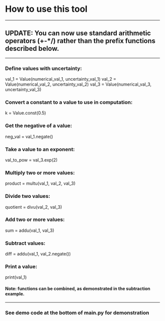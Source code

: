 # How to use this tool

---------------------------

## UPDATE: You can now use standard arithmetic operators (+-*/) rather than the prefix functions described below. 

---------------------------

### Define values with uncertainty:

val_1 = Value(numerical_val_1, uncertainty_val_1)
val_2 = Value(numerical_val_2, uncertainty_val_2)
val_3 = Value(numerical_val_3, uncertainty_val_3)

### Convert a constant to a value to use in computation:
k = Value.const(0.5)

### Get the negative of a value:
neg_val = val_1.negate()

### Take a value to an exponent:
val_to_pow = val_3.exp(2)

### Multiply two or more values:
product = multu(val_1, val_2, val_3)

### Divide two values:
quotient = divu(val_2, val_3)

### Add two or more values:
sum = addu(val_1, val_3)

### Subtract values:
diff = addu(val_1, val_2.negate())

### Print a value:
print(val_1)

#### Note: functions can be combined, as demonstrated in the subtraction example.

---------------------------

### See demo code at the bottom of main.py for demonstration
